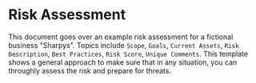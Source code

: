 # Risk Assessment

This document goes over an example risk assessment for a fictional business "Sharpys". Topics include `Scope`, `Goals`, `Current Assets`, `Risk Description`, `Best Practices`, `Risk Score`, `Unique Comments`. This template shows a general approach to make sure that in any situation, you can throughly assess the risk and prepare for threats.
